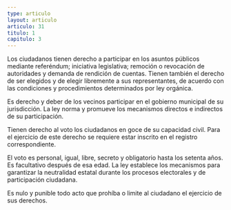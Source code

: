 ```yaml
---
type: articulo
layout: articulo
articulo: 31
titulo: 1
capitulo: 3
---
```

Los ciudadanos tienen derecho a participar en los asuntos públicos mediante referéndum; iniciativa legislativa; remoción o revocación de autoridades y demanda de rendición de cuentas. Tienen también el derecho de ser elegidos y de elegir libremente a sus representantes, de acuerdo con las condiciones y procedimientos determinados por ley orgánica.

Es derecho y deber de los vecinos participar en el gobierno municipal de su jurisdicción. La ley norma y promueve los mecanismos directos e indirectos de su participación.

Tienen derecho al voto los ciudadanos en goce de su capacidad civil. Para el ejercicio de este derecho se requiere estar inscrito en el registro correspondiente.

El voto es personal, igual, libre, secreto y obligatorio hasta los setenta años. Es facultativo después de esa edad.
La ley establece los mecanismos para garantizar la neutralidad estatal durante los procesos electorales y de participación ciudadana.

Es nulo y punible todo acto que prohíba o limite al ciudadano el ejercicio de sus derechos.